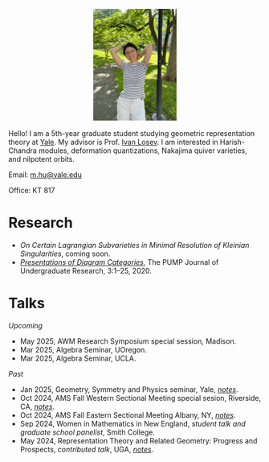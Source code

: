 [comment]: <> (Align center)
<p  align="center" width="100%"> 
     <img width="33%" src="./pictures/photo.png">
</p>

Hello! I am a 5th-year graduate student studying geometric representation theory at [Yale](https://math.yale.edu/). My advisor is Prof. [Ivan Losev](https://gauss.math.yale.edu/~il282/). I am interested in Harish-Chandra modules, deformation quantizations, Nakajima quiver varieties, and nilpotent orbits.

Email: m.hu@yale.edu

Office: KT 817

# Research
- *On Certain Lagrangian Subvarieties in Minimal Resolution of Kleinian Singularities*, coming soon.
- [*Presentations of Diagram Categories*](https://journals.calstate.edu/pump/article/view/2256), The PUMP Journal of Undergraduate Research, 3:1–25, 2020.

# Talks
*Upcoming*
- May 2025, AWM Research Symposium special session, Madison. 
- Mar 2025, Algebra Seminar, UOregon.
- Mar 2025, Algebra Seminar, UCLA.

*Past*
- Jan 2025, Geometry, Symmetry and Physics seminar, Yale, [*notes*](./talks/GSP.pdf).
- Oct 2024, AMS Fall Western Sectional Meeting special sesion, Riverside, CA, [*notes*](./talks/AMSFallWestern.pdf).
- Oct 2024, AMS Fall Eastern Sectional Meeting Albany, NY, [*notes*](./talks/AMSFallEastern.pdf).
- Sep 2024, Women in Mathematics in New England, *student talk and graduate school panelist*, Smith College.
- May 2024, Representation Theory and Related Geometry: Progress and Prospects, *contributed talk*, UGA, [*notes*](./talks/UGA.pdf).
